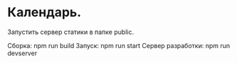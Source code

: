 
Календарь.
==================
Запустить сервер статики в папке public.

Сборка: npm run build
Запуск: npm run start
Сервер разработки: npm run devserver
